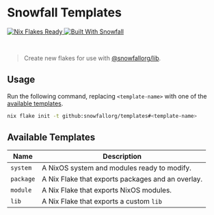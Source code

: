 # Snowfall Templates

<a href="https://nixos.wiki/wiki/Flakes" target="_blank">
	<img alt="Nix Flakes Ready" src="https://img.shields.io/static/v1?logo=nixos&logoColor=d8dee9&label=Nix%20Flakes&labelColor=5e81ac&message=Ready&color=d8dee9&style=for-the-badge">
</a>
<a href="https://github.com/snowfallorg/lib" target="_blank">
	<img alt="Built With Snowfall" src="https://img.shields.io/static/v1?logoColor=d8dee9&label=Built%20With&labelColor=5e81ac&message=Snowfall&color=d8dee9&style=for-the-badge">
</a>

<p>
<!--
	This paragraph is not empty, it contains an em space (UTF-8 8195) on the next line in order
	to create a gap in the page.
-->
  
</p>

> Create new flakes for use with [@snowfallorg/lib](https://github.com/snowfallorg/lib).

## Usage

Run the following command, replacing `<template-name>` with one of the [available templates](#available-templates).

```bash
nix flake init -t github:snowfallorg/templates#<template-name>
```

## Available Templates

| Name      | Description                                       |
|-----------|---------------------------------------------------|
| `system`  | A NixOS system and modules ready to modify.       |
| `package` | A Nix Flake that exports packages and an overlay. |
| `module`  | A Nix Flake that exports NixOS modules.           |
| `lib`     | A Nix Flake that exports a custom `lib`           |
